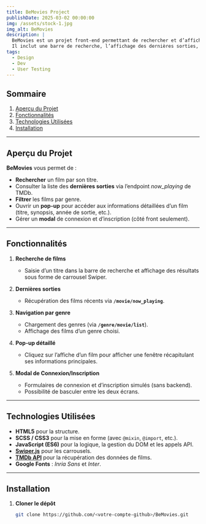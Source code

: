 ```yaml
---
title: BeMovies Project
publishDate: 2025-03-02 00:00:00
img: /assets/stock-1.jpg
img_alt: BeMovies
description: |
  BeMovies est un projet front-end permettant de rechercher et d’afficher des informations sur des films à partir de l’API de The Movie Database (TMDb).
  Il inclut une barre de recherche, l’affichage des dernières sorties, la navigation par genre, ainsi que des pop-ups pour la connexion et l’inscription, et un pop-up détaillé pour consulter les informations d’un film.
tags:
  - Design
  - Dev
  - User Testing
---
```


## Sommaire

1. [Aperçu du Projet](#aperçu-du-projet)  
2. [Fonctionnalités](#fonctionnalités)  
3. [Technologies Utilisées](#technologies-utilisées)  
4. [Installation](#installation)  


---

## Aperçu du Projet

**BeMovies** vous permet de :

- **Rechercher** un film par son titre.  
- Consulter la liste des **dernières sorties** via l’endpoint *now_playing* de TMDb.  
- **Filtrer** les films par genre.  
- Ouvrir un **pop-up** pour accéder aux informations détaillées d’un film (titre, synopsis, année de sortie, etc.).  
- Gérer un **modal** de connexion et d’inscription (côté front seulement).

---

## Fonctionnalités

1. **Recherche de films**  
   - Saisie d’un titre dans la barre de recherche et affichage des résultats sous forme de carrousel Swiper.

2. **Dernières sorties**  
   - Récupération des films récents via **`/movie/now_playing`**.

3. **Navigation par genre**  
   - Chargement des genres (via **`/genre/movie/list`**).  
   - Affichage des films d’un genre choisi.

4. **Pop-up détaillé**  
   - Cliquez sur l’affiche d’un film pour afficher une fenêtre récapitulant ses informations principales.

5. **Modal de Connexion/Inscription**  
   - Formulaires de connexion et d’inscription simulés (sans backend).  
   - Possibilité de basculer entre les deux écrans.

---

## Technologies Utilisées

- **HTML5** pour la structure.
- **SCSS / CSS3** pour la mise en forme (avec `@mixin`, `@import`, etc.).
- **JavaScript (ES6)** pour la logique, la gestion du DOM et les appels API.
- **[Swiper.js](https://swiperjs.com/)** pour les carrousels.
- **[TMDb API](https://www.themoviedb.org/documentation/api)** pour la récupération des données de films.
- **Google Fonts** : *Inria Sans* et *Inter*.

---

## Installation

1. **Cloner le dépôt**  
   ```bash
   git clone https://github.com/<votre-compte-github>/BeMovies.git




